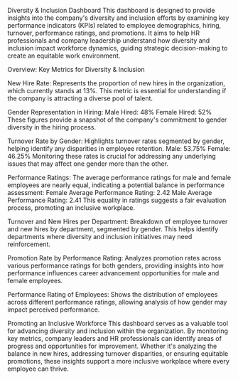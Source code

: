 Diversity & Inclusion Dashboard
This dashboard is designed to provide insights into the company's diversity and inclusion efforts by examining key performance indicators (KPIs) related to employee demographics, hiring, turnover, performance ratings, and promotions. It aims to help HR professionals and company leadership understand how diversity and inclusion impact workforce dynamics, guiding strategic decision-making to create an equitable work environment.

Overview:
Key Metrics for Diversity & Inclusion

New Hire Rate: Represents the proportion of new hires in the organization, which currently stands at 13%. This metric is essential for understanding if the company is attracting a diverse pool of talent.

Gender Representation in Hiring:
Male Hired: 48%
Female Hired: 52%
These figures provide a snapshot of the company's commitment to gender diversity in the hiring process.

Turnover Rate by Gender: Highlights turnover rates segmented by gender, helping identify any disparities in employee retention.
Male: 53.75%
Female: 46.25%
Monitoring these rates is crucial for addressing any underlying issues that may affect one gender more than the other.

Performance Ratings: The average performance ratings for male and female employees are nearly equal, indicating a potential balance in performance assessment:
Female Average Performance Rating: 2.42
Male Average Performance Rating: 2.41
This equality in ratings suggests a fair evaluation process, promoting an inclusive workplace.

Turnover and New Hires per Department: Breakdown of employee turnover and new hires by department, segmented by gender. This helps identify departments where diversity and inclusion initiatives may need reinforcement.

Promotion Rate by Performance Rating: Analyzes promotion rates across various performance ratings for both genders, providing insights into how performance influences career advancement opportunities for male and female employees.

Performance Rating of Employees: Shows the distribution of employees across different performance ratings, allowing analysis of how gender may impact perceived performance.

Promoting an Inclusive Workforce
This dashboard serves as a valuable tool for advancing diversity and inclusion within the organization. By monitoring key metrics, company leaders and HR professionals can identify areas of progress and opportunities for improvement. 
Whether it's analyzing the balance in new hires, addressing turnover disparities, or ensuring equitable promotions, these insights support a more inclusive workplace where every employee can thrive.
